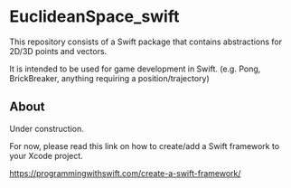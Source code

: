 # EuclideanSpace_swift

This repository consists of a Swift package
that contains abstractions for 2D/3D points and vectors.

It is intended to be used for game development in Swift.
(e.g. Pong, BrickBreaker, anything requiring a position/trajectory)

## About

Under construction.

For now, please read this link on how to create/add a Swift framework to your Xcode project.

https://programmingwithswift.com/create-a-swift-framework/
